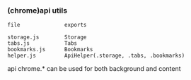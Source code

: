 
### (chrome)api utils

```
file              exports

storage.js        Storage
tabs.js           Tabs
bookmarks.js      Bookmarks
helper.js         ApiHelper(.storage, .tabs, .bookmarks)
```


api chrome.* can be used for both background and content

